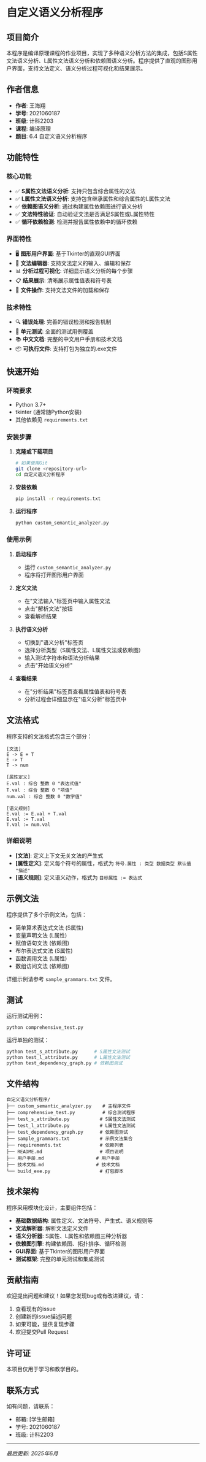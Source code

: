 # 自定义语义分析程序

## 项目简介

本程序是编译原理课程的作业项目，实现了多种语义分析方法的集成，包括S属性文法语义分析、L属性文法语义分析和依赖图语义分析。程序提供了直观的图形用户界面，支持文法定义、语义分析过程可视化和结果展示。

## 作者信息

- **作者**: 王海翔
- **学号**: 2021060187
- **班级**: 计科2203
- **课程**: 编译原理
- **题目**: 6.4 自定义语义分析程序

## 功能特性

### 核心功能
- ✅ **S属性文法语义分析**: 支持只包含综合属性的文法
- ✅ **L属性文法语义分析**: 支持包含继承属性和综合属性的L属性文法
- ✅ **依赖图语义分析**: 通过构建属性依赖图进行语义分析
- ✅ **文法特性验证**: 自动验证文法是否满足S属性或L属性特性
- ✅ **循环依赖检测**: 检测并报告属性依赖中的循环依赖

### 界面特性
- 🖥️ **图形用户界面**: 基于Tkinter的直观GUI界面
- 📝 **文法编辑器**: 支持文法定义的输入、编辑和保存
- 📊 **分析过程可视化**: 详细显示语义分析的每个步骤
- 📋 **结果展示**: 清晰展示属性值表和符号表
- 💾 **文件操作**: 支持文法文件的加载和保存

### 技术特性
- 🔍 **错误处理**: 完善的错误检测和报告机制
- 🧪 **单元测试**: 全面的测试用例覆盖
- 📚 **中文文档**: 完整的中文用户手册和技术文档
- 📦 **可执行文件**: 支持打包为独立的.exe文件

## 快速开始

### 环境要求
- Python 3.7+
- tkinter (通常随Python安装)
- 其他依赖见 `requirements.txt`

### 安装步骤

1. **克隆或下载项目**
   ```bash
   # 如果使用Git
   git clone <repository-url>
   cd 自定义语义分析程序
   ```

2. **安装依赖**
   ```bash
   pip install -r requirements.txt
   ```

3. **运行程序**
   ```bash
   python custom_semantic_analyzer.py
   ```

### 使用示例

1. **启动程序**
   - 运行 `custom_semantic_analyzer.py`
   - 程序将打开图形用户界面

2. **定义文法**
   - 在"文法输入"标签页中输入属性文法
   - 点击"解析文法"按钮
   - 查看解析结果

3. **执行语义分析**
   - 切换到"语义分析"标签页
   - 选择分析类型（S属性文法、L属性文法或依赖图）
   - 输入测试字符串和语法分析结果
   - 点击"开始语义分析"

4. **查看结果**
   - 在"分析结果"标签页查看属性值表和符号表
   - 分析过程会详细显示在"语义分析"标签页中

## 文法格式

程序支持的文法格式包含三个部分：

```
[文法]
E -> E + T
E -> T
T -> num

[属性定义]
E.val : 综合 整数 0 "表达式值"
T.val : 综合 整数 0 "项值"
num.val : 综合 整数 0 "数字值"

[语义规则]
E.val := E.val + T.val
E.val := T.val
T.val := num.val
```

### 详细说明

- **[文法]**: 定义上下文无关文法的产生式
- **[属性定义]**: 定义每个符号的属性，格式为 `符号.属性 : 类型 数据类型 默认值 "描述"`
- **[语义规则]**: 定义语义动作，格式为 `目标属性 := 表达式`

## 示例文法

程序提供了多个示例文法，包括：
- 简单算术表达式文法 (S属性)
- 变量声明文法 (L属性)
- 赋值语句文法 (依赖图)
- 布尔表达式文法 (S属性)
- 函数调用文法 (L属性)
- 数组访问文法 (依赖图)

详细示例请参考 `sample_grammars.txt` 文件。

## 测试

运行测试用例：
```bash
python comprehensive_test.py
```

运行单独的测试：
```bash
python test_s_attribute.py      # S属性文法测试
python test_l_attribute.py      # L属性文法测试
python test_dependency_graph.py # 依赖图测试
```

## 文件结构

```
自定义语义分析程序/
├── custom_semantic_analyzer.py    # 主程序文件
├── comprehensive_test.py          # 综合测试程序
├── test_s_attribute.py           # S属性文法测试
├── test_l_attribute.py           # L属性文法测试
├── test_dependency_graph.py      # 依赖图测试
├── sample_grammars.txt           # 示例文法集合
├── requirements.txt              # 依赖列表
├── README.md                     # 项目说明
├── 用户手册.md                   # 用户手册
├── 技术文档.md                   # 技术文档
└── build_exe.py                  # 打包脚本
```

## 技术架构

程序采用模块化设计，主要组件包括：

- **基础数据结构**: 属性定义、文法符号、产生式、语义规则等
- **文法解析器**: 解析文法定义文件
- **语义分析器**: S属性、L属性和依赖图三种分析器
- **依赖图引擎**: 构建依赖图、拓扑排序、循环检测
- **GUI界面**: 基于Tkinter的图形用户界面
- **测试框架**: 完整的单元测试和集成测试

## 贡献指南

欢迎提出问题和建议！如果您发现bug或有改进建议，请：

1. 查看现有的issue
2. 创建新的issue描述问题
3. 如果可能，提供复现步骤
4. 欢迎提交Pull Request

## 许可证

本项目仅用于学习和教学目的。

## 联系方式

如有问题，请联系：
- 邮箱: [学生邮箱]
- 学号: 2021060187
- 班级: 计科2203

---

*最后更新: 2025年6月*
